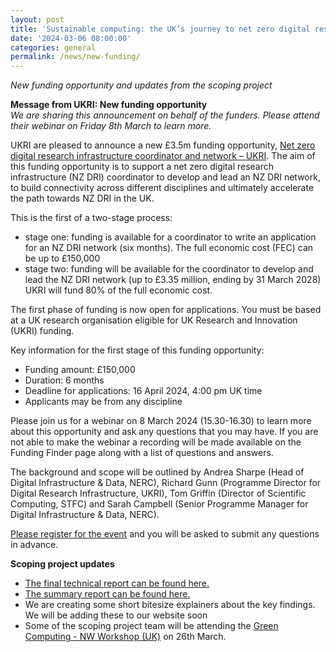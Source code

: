 ```yaml
---
layout: post
title: 'Sustainable computing: the UK’s journey to net zero digital research infrastructure by 2040'
date: '2024-03-06 08:00:00'
categories: general
permalink: /news/new-funding/
---
```


_New funding opportunity and updates from the scoping project_
 
**Message from UKRI: New funding opportunity**  
_We are sharing this announcement on behalf of the funders. Please attend their webinar on Friday 8th March to learn more._

UKRI are pleased to announce a new £3.5m funding opportunity, [Net zero digital research infrastructure coordinator and network – UKRI](https://www.ukri.org/opportunity/net-zero-digital-research-infrastructure-coordinator-and-network/). The aim of this funding opportunity is to support a net zero digital research infrastructure (NZ DRI) coordinator to develop and lead an NZ DRI network, to build connectivity across different disciplines and ultimately accelerate the path towards NZ DRI in the UK.

This is the first of a two-stage process:

* stage one: funding is available for a coordinator to write an application for an NZ DRI network (six months). The full economic cost (FEC) can be up to £150,000
* stage two: funding will be available for the coordinator to develop and lead the NZ DRI network (up to £3.35 million, ending by 31 March 2028) 
UKRI will fund 80% of the full economic cost.

The first phase of funding is now open for applications. You must be based at a UK research organisation eligible for UK Research and Innovation (UKRI) funding.

Key information for the first stage of this funding opportunity:
* Funding amount: £150,000
* Duration: 6 months
* Deadline for applications: 16 April 2024, 4:00 pm UK time
* Applicants may be from any discipline

Please join us for a webinar on 8 March 2024 (15.30-16.30) to learn more about this opportunity and ask any questions that you may have. If you are not able to make the webinar a recording will be made available on the Funding Finder page along with a list of questions and answers.

The background and scope will be outlined by Andrea Sharpe (Head of Digital Infrastructure & Data, NERC), Richard Gunn (Programme Director for Digital Research Infrastructure, UKRI), Tom Griffin (Director of Scientific Computing, STFC) and Sarah Campbell (Senior Programme Manager for Digital Infrastructure & Data, NERC).

[Please register for the event](https://forms.office.com/e/KHKWWhf5Ed?origin=lprLink) and you will be asked to submit any questions in advance.

**Scoping project updates**  
* [The final technical report can be found here.](https://doi.org/10.5281/zenodo.8199983)
* [The summary report can be found here.](https://zenodo.org/doi/10.5281/zenodo.8203116)
* We are creating some short bitesize explainers about the key findings. We will be adding these to our website soon 
* Some of the scoping project team will be attending the [Green Computing - NW Workshop (UK)](https://www.eventbrite.co.uk/e/green-computing-nw-workshop-uk-tickets-827209765677?aff=oddtdtcreator) on 26th March.
